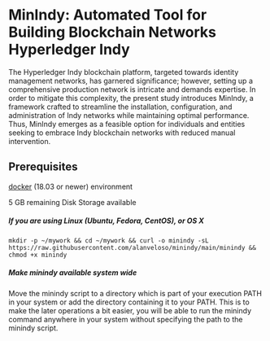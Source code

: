 # MinIndy: Automated Tool for Building Blockchain Networks Hyperledger Indy

The Hyperledger Indy blockchain platform, targeted towards identity management networks, has garnered significance; however, setting up a comprehensive production network is intricate and demands expertise. In order to mitigate this complexity, the present study introduces MinIndy, a framework crafted to streamline the installation, configuration, and administration of Indy networks while maintaining optimal performance. Thus, MinIndy emerges as a feasible option for individuals and entities seeking to embrace Indy blockchain networks with reduced manual intervention.

## Prerequisites
[docker](https://www.docker.com/) (18.03 or newer) environment

5 GB remaining Disk Storage available

##### If you are using Linux (Ubuntu, Fedora, CentOS), or OS X
```
mkdir -p ~/mywork && cd ~/mywork && curl -o minindy -sL https://raw.githubusercontent.com/alanveloso/minindy/main/minindy && chmod +x minindy
```

##### Make minindy available system wide

Move the minindy script to a directory which is part of your execution PATH in your system or add the directory containing it to your PATH. This is to make the later operations a bit easier, you will be able to run the minindy command anywhere in your system without specifying the path to the minindy script.